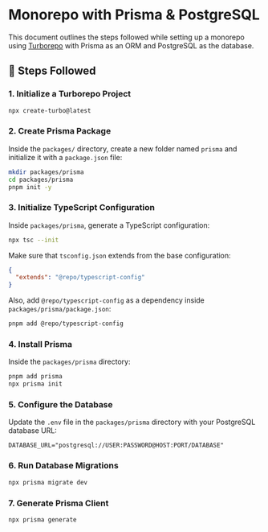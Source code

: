# Monorepo with Prisma & PostgreSQL

This document outlines the steps followed while setting up a monorepo using [Turborepo](https://turbo.build/) with Prisma as an ORM and PostgreSQL as the database.

## 🚀 Steps Followed

### 1. Initialize a Turborepo Project
```sh
npx create-turbo@latest
```

### 2. Create Prisma Package
Inside the `packages/` directory, create a new folder named `prisma` and initialize it with a `package.json` file:
```sh
mkdir packages/prisma
cd packages/prisma
pnpm init -y
```

### 3. Initialize TypeScript Configuration
Inside `packages/prisma`, generate a TypeScript configuration:
```sh
npx tsc --init
```
Make sure that `tsconfig.json` extends from the base configuration:
```json
{
  "extends": "@repo/typescript-config"
}
```

Also, add `@repo/typescript-config` as a dependency inside `packages/prisma/package.json`:
```sh
pnpm add @repo/typescript-config
```

### 4. Install Prisma
Inside the `packages/prisma` directory:
```sh
pnpm add prisma
npx prisma init
```

### 5. Configure the Database
Update the `.env` file in the `packages/prisma` directory with your PostgreSQL database URL:
```
DATABASE_URL="postgresql://USER:PASSWORD@HOST:PORT/DATABASE"
```

### 6. Run Database Migrations
```sh
npx prisma migrate dev
```

### 7. Generate Prisma Client
```sh
npx prisma generate
```





